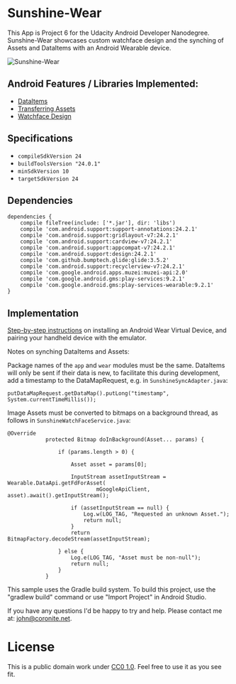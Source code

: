 # Sunshine-Wear
This App is Project 6 for the Udacity Android Developer Nanodegree. Sunshine-Wear showcases custom watchface design and the synching of Assets and DataItems with an Android Wearable device.

![Sunshine-Wear](http://www.coronite.net/assets/img/github/project6.png)

## Android Features / Libraries Implemented:

- [DataItems](https://developer.android.com/training/wearables/data-layer/data-items.html)
- [Transferring Assets](https://developer.android.com/training/wearables/data-layer/assets.html)
- [Watchface Design](https://developer.android.com/design/wear/watchfaces.html)

## Specifications
- `compileSdkVersion 24`
- `buildToolsVersion "24.0.1"`
- `minSdkVersion 10`
- `targetSdkVersion 24`

## Dependencies
```
dependencies {
    compile fileTree(include: ['*.jar'], dir: 'libs')
    compile 'com.android.support:support-annotations:24.2.1'
    compile 'com.android.support:gridlayout-v7:24.2.1'
    compile 'com.android.support:cardview-v7:24.2.1'
    compile 'com.android.support:appcompat-v7:24.2.1'
    compile 'com.android.support:design:24.2.1'
    compile 'com.github.bumptech.glide:glide:3.5.2'
    compile 'com.android.support:recyclerview-v7:24.2.1'
    compile 'com.google.android.apps.muzei:muzei-api:2.0'
    compile 'com.google.android.gms:play-services:9.2.1'
    compile 'com.google.android.gms:play-services-wearable:9.2.1'
}
```

## Implementation

[Step-by-step instructions](http://www.coronite.net/training/android_wear_development/android_wear_development_lesson2.php#addendum-2) on installing an Android Wear Virtual Device, and pairing your handheld device with the emulator.

Notes on synching DataItems and Assets:

Package names of the `app` and `wear` modules must be the same.
DataItems will only be sent if their data is new, to facilitate this during development, add a timestamp to the DataMapRequest, e.g. in `SunshineSyncAdapter.java`:
```
putDataMapRequest.getDataMap().putLong("timestamp", System.currentTimeMillis());
```
Image Assets must be converted to bitmaps on a background thread, as follows in `SunshineWatchFaceService.java`:
```
@Override
            protected Bitmap doInBackground(Asset... params) {

                if (params.length > 0) {

                    Asset asset = params[0];

                    InputStream assetInputStream = Wearable.DataApi.getFdForAsset(
                            mGoogleApiClient, asset).await().getInputStream();

                    if (assetInputStream == null) {
                        Log.w(LOG_TAG, "Requested an unknown Asset.");
                        return null;
                    }
                    return BitmapFactory.decodeStream(assetInputStream);

                } else {
                    Log.e(LOG_TAG, "Asset must be non-null");
                    return null;
                }
            }
```

This sample uses the Gradle build system. To build this project, use the "gradlew build" command or use "Import Project" in Android Studio.

If you have any questions I'd be happy to try and help. Please contact me at: john@coronite.net.

# License
This is a public domain work under [CC0 1.0](https://creativecommons.org/publicdomain/zero/1.0/). Feel free to use it as you see fit.